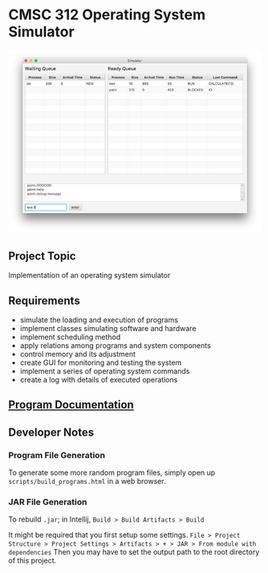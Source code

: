 # CMSC 312 Operating System Simulator

![Operating System Simulator](./screenshots/gui.png)

## Project Topic

Implementation of an operating system simulator

## Requirements

* simulate the loading and execution of programs
* implement classes simulating software and hardware
* implement scheduling method
* apply relations among programs and system components
* control memory and its adjustment
* create GUI for monitoring and testing the system
* implement a series of operating system commands
* create a log with details of executed operations

## [Program Documentation](./DOCUMENTATION.md)

## Developer Notes

### Program File Generation

To generate some more random program files, simply open up `scripts/build_programs.html` in a web browser.

### JAR File Generation

To rebuild `.jar`; in Intellij, `Build > Build Artifacts > Build`

It might be required that you first setup some settings.
`File > Project Structure > Project Settings > Artifacts > + > JAR > From module with dependencies`
Then you may have to set the output path to the root directory of this project.